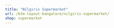```yaml
---
title: "Nilgiris Supermarket"
url: /btm-layout-bangalore/nilgiris-supermarket/
shop: supermarket
---
```

